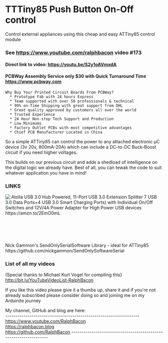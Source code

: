 # TTTiny85 Push Button On-Off control
Control external appliances using this cheap and easy ATTiny85 control module

### See https://www.youtube.com/ralphbacon video #173  
#### Direct link to video: https://youtu.be/S2y1oAVmxdA   

#### PCBWay Assembly Service only $30 with Quick Turnaround Time https://www.pcbway.com
```
Why Buy Your Printed Circuit Boards From PCBWay?  
  * Prototype Fab with 24 hours Express  
  * Team supported with over 50 professionals & technical  
  * 99% on-Time Shipping with great support from DHL  
  * Great quality approved by customers all over the world  
  * Trusted Experience  
  * 24 Hour Non-stop Tech Support and Production  
  * Low Minimums  
  * Factory Outlet PCBs with most competitive advantages  
  * Chief PCB Manufacturer Located in China 
```
So a simple ATTiny85 can control the power to any attached electronic µC device (3v 20v, 800mA-20A) which can include a DC-to-DC Buck-Boost circuit if you need higher voltages.

This builds on our previous circuit and adds a shedload of intelligence on the digital logic we already have. Best of all, you can tewak the code to suit whatever application you have in mind!











### LINKS

<img border="0" src="https://images-eu.ssl-images-amazon.com/images/I/517LNj8FyML._SL160_.jpg" align="left">
Atolla USB 3.0 Hub Powered, 11-Port USB 3.0 Extension Splitter  
7 USB 3.0 Data Ports+4 USB 3.0 Smart Charging Ports)  
with Individual On/Off Switches and 12V/4A Power Adapter for High Power USB devices
https://amzn.to/2EmO0mL
<br>
<br>
<br>
<br>
<br>
<br>
Nick Gammon's SendOnlySerialSoftware Library - ideal for ATTiny85  
https://github.com/nickgammon/SendOnlySoftwareSerial  

### List of all my videos
(Special thanks to Michael Kurt Vogel for compiling this)  
http://bit.ly/YouTubeVideoList-RalphBacon

If you like this video please give it a thumbs up, share it and if you're not already subscribed please consider doing so and joining me on my Arduinite journey

My channel, GitHub and blog are here:  
\------------------------------------------------------------------  
https://www.youtube.com/RalphBacon  
https://ralphbacon.blog  
https://github.com/RalphBacon
\------------------------------------------------------------------
